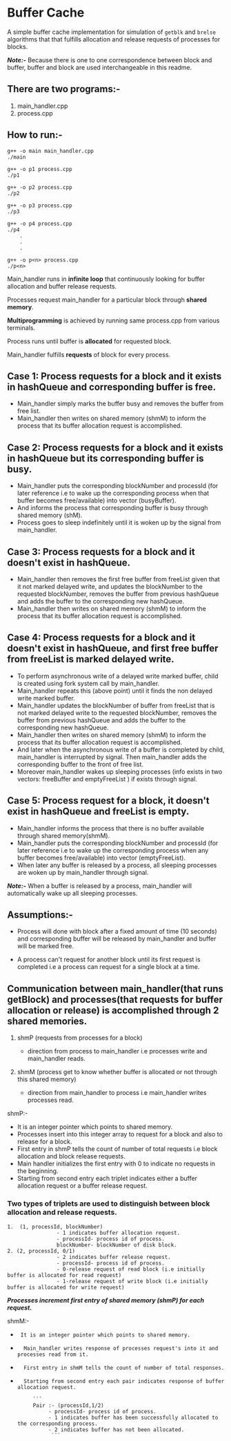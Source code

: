 # Buffer Cache

A simple buffer cache implementation for simulation of `getblk` and `brelse` algorithms that that fulfills allocation and release requests of processes for blocks.

***Note:-*** Because there is one to one correspondence between block and buffer, buffer and block are used interchangeable in this readme.


## There are two programs:-
1.   main_handler.cpp
2.   process.cpp

## How to run:- 
    g++ -o main main_handler.cpp
    ./main

    g++ -o p1 process.cpp
    ./p1
    
    g++ -o p2 process.cpp       
    ./p2                        
    
    g++ -o p3 process.cpp
    ./p3
    
    g++ -o p4 process.cpp
    ./p4
        . 
        .
        .

    g++ -o p<n> process.cpp
    ./p<n>



Main_handler runs in **infinite loop** that continuously looking for buffer allocation and buffer release requests.

Processes request main_handler for a particular block through **shared memory**.

**Multiprogramming** is achieved by running same process.cpp from various terminals.

Process runs until buffer is **allocated**  for requested block. 

Main_handler fulfills **requests** of block for every process. 



## Case 1: Process requests for a block and it exists in hashQueue and  corresponding buffer is free.
- Main_handler simply marks the buffer busy and removes the buffer from free list. 
- Main_handler then writes on shared memory (shmM) to inform the process that its buffer allocation request is accomplished.

## Case 2: Process requests for a block and it exists in hashQueue but its corresponding buffer is busy.
- Main_handler puts the corresponding blockNumber and processId (for later reference i.e to wake up the corresponding process when that buffer becomes free/available) into vector (busyBuffer). 
- And informs the process that corresponding buffer is busy through shared memory (shM). 
- Process goes to sleep indefinitely until it is woken up by the signal from main_handler.

## Case 3: Process requests for a block and it doesn't exist in hashQueue.
- Main_handler then removes the first free buffer from freeList given that it not marked delayed write, and updates the blockNumber to the requested  blockNumber, removes the buffer from previous hashQueue and adds the buffer to the corresponding new hashQueue.
- Main_handler then writes on shared memory (shmM) to inform the process that its buffer allocation request is accomplished.

## Case 4: Process requests for a block and it doesn't exist in hashQueue, and first free buffer from freeList is marked delayed write. 
- To perform asynchronous write of a delayed write marked buffer, child is created using fork system call by main_handler.
- Main_handler repeats this (above point) until it finds the non delayed write marked buffer.
- Main_handler updates the blockNumber of buffer from freeList that is not marked delayed write to the requested blockNumber, removes the buffer from previous hashQueue and adds the buffer to the corresponding new hashQueue. 
- Main_handler then writes on shared memory (shmM) to inform the process that its buffer allocation request is accomplished.
- And later when the asynchronous write of a buffer is completed by child, main_handler is interrupted by signal. Then main_handler adds the corresponding buffer to the front of free list.
- Moreover main_handler wakes up sleeping processes (info exists in two vectors: freeBuffer and emptyFreeList ) if exists through signal.

## Case 5: Process request for a block, it doesn't exist in hashQueue and freeList is empty.
- Main_handler informs the process that there is no buffer available through shared memory(shmM).
- Main_handler puts the corresponding blockNumber and processId (for later reference i.e to wake up the corresponding process when any buffer becomes free/available) into vector (emptyFreeList).
- When later any buffer is released by a process, all sleeping processes are woken up by main_handler through signal.

 
***Note:-*** When a buffer is released by a process, main_handler will automatically wake up all sleeping processes.


## Assumptions:-

- Process will done with block after a fixed amount of time (10 seconds) and  corresponding buffer will be released by main_handler and buffer will be marked free. 

- A process can't request for another block until its first request is completed i.e a    process can request for a single block at a time.



## Communication between main_handler(that runs getBlock) and processes(that requests for buffer allocation or release) is accomplished through 2 shared memories.


1. shmP (requests from processes for a block)
    - direction from process to main_handler i.e processes write and main_handler reads.

2. shmM (process get to know whether buffer is allocated or not through this shared memory)
    - direction from main_handler to process i.e main_handler writes processes read.


shmP:-
-    It is an integer pointer which points to shared memory.
-    Processes insert into this integer array to request for a block and also to release for a block.
-    First entry in shmP tells the count of number of total requests i.e block allocation and block release requests.
-    Main handler initializes the first entry with 0 to indicate no requests in the beginning.
-    Starting from second entry each triplet indicates either a buffer allocation request or a buffer release request.
### Two types of triplets are used to distinguish between block allocation and release requests.
 
```
1.  (1, processId, blockNumber)
                - 1 indicates buffer allocation request.
                - processId- process id of process.
                blockNumber- blockNumber of disk block.
2. (2, processId, 0/1)
                - 2 indicates buffer release request.
                - processId- process id of process.
                - 0-release request of read block (i.e initially buffer is allocated for read request)
                - 1-release request of write block (i.e initially buffer is allocated for write request)
```
***Processes increment first entry of shared memory (shmP) for each request.***

shmM:-
-      It is an integer pointer which points to shared memory.
-       Main_handler writes response of processes request's into it and processes read from it.
-       First entry in shmM tells the count of number of total responses.
-       Starting from second entry each pair indicates response of buffer allocation request.
         
           ```
           Pair :- (processId,1/2)
                - processId- process id of process.
                - 1 indicates buffer has been successfully allocated to the corresponding process.
                - 2 indicates buffer has not been allocated.
                 ```



    


